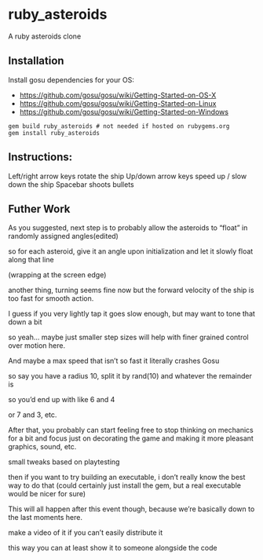 # ruby_asteroids
A ruby asteroids clone

## Installation

Install gosu dependencies for your OS:
* https://github.com/gosu/gosu/wiki/Getting-Started-on-OS-X
* https://github.com/gosu/gosu/wiki/Getting-Started-on-Linux
* https://github.com/gosu/gosu/wiki/Getting-Started-on-Windows

```
gem build ruby_asteroids # not needed if hosted on rubygems.org
gem install ruby_asteroids
```

## Instructions:

Left/right arrow keys rotate the ship
Up/down arrow keys speed up / slow down the ship
Spacebar shoots bullets

## Futher Work

As you suggested, next step is to probably allow the asteroids to “float” in randomly assigned angles(edited)

so for each asteroid, give it an angle upon initialization and let it slowly float along that line

(wrapping at the screen edge)

another thing, turning seems fine now but the forward velocity of the ship is too fast for smooth action.

I guess if you very lightly tap it goes slow enough, but may want to tone that down a bit

so yeah… maybe just smaller step sizes will help with finer grained control over motion here.

And maybe a max speed that isn’t so fast it literally crashes Gosu

so say you have a radius 10, split it by rand(10) and whatever the remainder is

so you’d end up with like 6 and 4

or 7 and 3, etc.

After that, you probably can start feeling free to stop thinking on mechanics for a bit and focus just on decorating the game and making it more pleasant
graphics, sound, etc.

small tweaks based on playtesting

then if you want to try building an executable, i don’t really know the best way to do that (could certainly just install the gem, but a real executable would be nicer for sure)

This will all happen after this event though, because we’re basically down to the last moments here.

make a video of it if you can’t easily distribute it

this way you can at least show it to someone alongside the code
